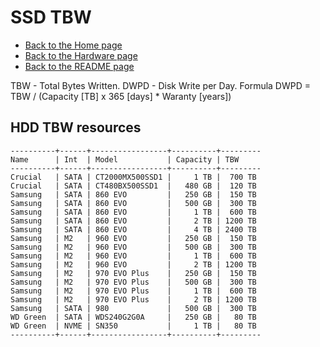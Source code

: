 # SSD TBW

- [Back to the Home page](../../README.md)
- [Back to the Hardware page](../README.md)
- [Back to the README page](README.md)

TBW - Total Bytes Written.
DWPD - Disk Write per Day.
Formula DWPD = TBW / (Capacity [TB] x 365 [days] * Waranty [years])

## HDD TBW resources
```
----------+------+-----------------+----------+---------
Name      | Int  | Model           | Capacity | TBW
----------+------+-----------------+----------+---------
Crucial   | SATA | CT2000MX500SSD1 |     1 TB |  700 TB
Crucial   | SATA | CT480BX500SSD1  |   480 GB |  120 TB
Samsung   | SATA | 860 EVO         |   250 GB |  150 TB
Samsung   | SATA | 860 EVO         |   500 GB |  300 TB
Samsung   | SATA | 860 EVO         |     1 TB |  600 TB
Samsung   | SATA | 860 EVO         |     2 TB | 1200 TB
Samsung   | SATA | 860 EVO         |     4 TB | 2400 TB
Samsung   | M2   | 960 EVO         |   250 GB |  150 TB
Samsung   | M2   | 960 EVO         |   500 GB |  300 TB
Samsung   | M2   | 960 EVO         |     1 TB |  600 TB
Samsung   | M2   | 960 EVO         |     2 TB | 1200 TB
Samsung   | M2   | 970 EVO Plus    |   250 GB |  150 TB
Samsung   | M2   | 970 EVO Plus    |   500 GB |  300 TB
Samsung   | M2   | 970 EVO Plus    |     1 TB |  600 TB
Samsung   | M2   | 970 EVO Plus    |     2 TB | 1200 TB
Samsung   | SATA | 980             |   500 GB |  300 TB
WD Green  | SATA | WDS240G2G0A     |   250 GB |   80 TB
WD Green  | NVME | SN350           |     1 TB |   80 TB
----------+------+-----------------+----------+---------
```
